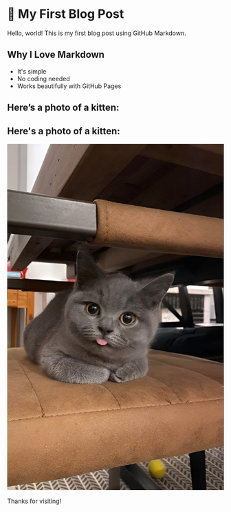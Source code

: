 # 🌸 My First Blog Post

Hello, world! This is my first blog post using GitHub Markdown.

## Why I Love Markdown

- It's simple
- No coding needed
- Works beautifully with GitHub Pages

## Here’s a photo of a kitten:

## Here's a photo of a kitten:

![My Kitten](../srnty.jpg)

Thanks for visiting!
